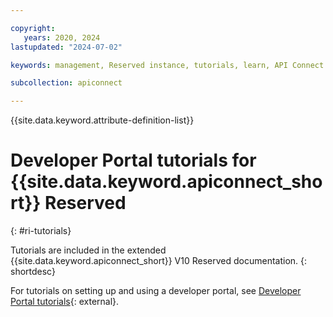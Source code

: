```yaml
---

copyright:
   years: 2020, 2024
lastupdated: "2024-07-02"

keywords: management, Reserved instance, tutorials, learn, API Connect

subcollection: apiconnect

---
```


{{site.data.keyword.attribute-definition-list}}

# Developer Portal tutorials for {{site.data.keyword.apiconnect_short}} Reserved
{: #ri-tutorials}

Tutorials are included in the extended {{site.data.keyword.apiconnect_short}} V10 Reserved documentation.
{: shortdesc}

For tutorials on setting up and using a developer portal, see [Developer Portal tutorials](https://www.ibm.com/docs/SSMNED_v10cloud/com.ibm.apic.devportal.doc/tutorials_devportal_home.html){: external}.
